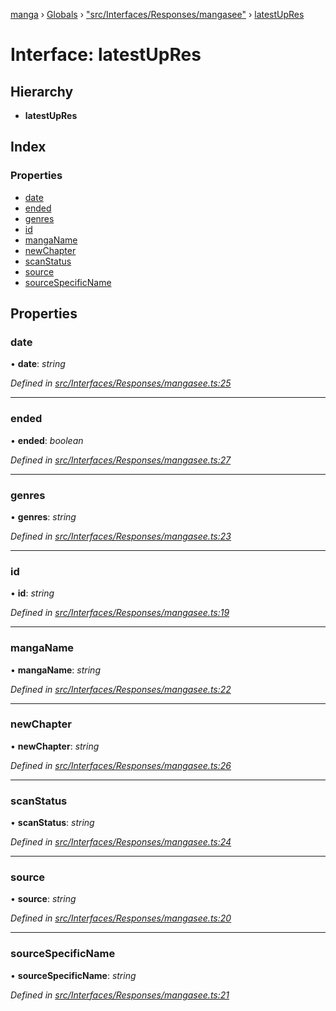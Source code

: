 [manga](../README.md) › [Globals](../globals.md) › ["src/Interfaces/Responses/mangasee"](../modules/_src_interfaces_responses_mangasee_.md) › [latestUpRes](_src_interfaces_responses_mangasee_.latestupres.md)

# Interface: latestUpRes

## Hierarchy

* **latestUpRes**

## Index

### Properties

* [date](_src_interfaces_responses_mangasee_.latestupres.md#date)
* [ended](_src_interfaces_responses_mangasee_.latestupres.md#ended)
* [genres](_src_interfaces_responses_mangasee_.latestupres.md#genres)
* [id](_src_interfaces_responses_mangasee_.latestupres.md#id)
* [mangaName](_src_interfaces_responses_mangasee_.latestupres.md#manganame)
* [newChapter](_src_interfaces_responses_mangasee_.latestupres.md#newchapter)
* [scanStatus](_src_interfaces_responses_mangasee_.latestupres.md#scanstatus)
* [source](_src_interfaces_responses_mangasee_.latestupres.md#source)
* [sourceSpecificName](_src_interfaces_responses_mangasee_.latestupres.md#sourcespecificname)

## Properties

###  date

• **date**: *string*

*Defined in [src/Interfaces/Responses/mangasee.ts:25](https://github.com/tushar1210/manga-node/blob/8c3a793/src/Interfaces/Responses/mangasee.ts#L25)*

___

###  ended

• **ended**: *boolean*

*Defined in [src/Interfaces/Responses/mangasee.ts:27](https://github.com/tushar1210/manga-node/blob/8c3a793/src/Interfaces/Responses/mangasee.ts#L27)*

___

###  genres

• **genres**: *string*

*Defined in [src/Interfaces/Responses/mangasee.ts:23](https://github.com/tushar1210/manga-node/blob/8c3a793/src/Interfaces/Responses/mangasee.ts#L23)*

___

###  id

• **id**: *string*

*Defined in [src/Interfaces/Responses/mangasee.ts:19](https://github.com/tushar1210/manga-node/blob/8c3a793/src/Interfaces/Responses/mangasee.ts#L19)*

___

###  mangaName

• **mangaName**: *string*

*Defined in [src/Interfaces/Responses/mangasee.ts:22](https://github.com/tushar1210/manga-node/blob/8c3a793/src/Interfaces/Responses/mangasee.ts#L22)*

___

###  newChapter

• **newChapter**: *string*

*Defined in [src/Interfaces/Responses/mangasee.ts:26](https://github.com/tushar1210/manga-node/blob/8c3a793/src/Interfaces/Responses/mangasee.ts#L26)*

___

###  scanStatus

• **scanStatus**: *string*

*Defined in [src/Interfaces/Responses/mangasee.ts:24](https://github.com/tushar1210/manga-node/blob/8c3a793/src/Interfaces/Responses/mangasee.ts#L24)*

___

###  source

• **source**: *string*

*Defined in [src/Interfaces/Responses/mangasee.ts:20](https://github.com/tushar1210/manga-node/blob/8c3a793/src/Interfaces/Responses/mangasee.ts#L20)*

___

###  sourceSpecificName

• **sourceSpecificName**: *string*

*Defined in [src/Interfaces/Responses/mangasee.ts:21](https://github.com/tushar1210/manga-node/blob/8c3a793/src/Interfaces/Responses/mangasee.ts#L21)*
